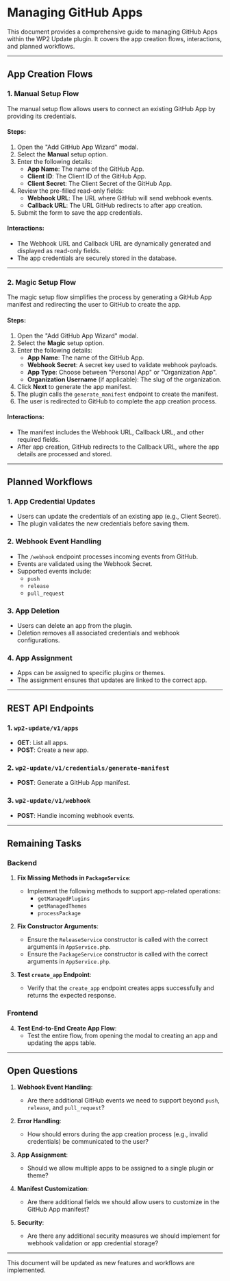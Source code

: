 # Managing GitHub Apps

This document provides a comprehensive guide to managing GitHub Apps within the WP2 Update plugin. It covers the app creation flows, interactions, and planned workflows.

---

## App Creation Flows

### 1. Manual Setup Flow
The manual setup flow allows users to connect an existing GitHub App by providing its credentials.

#### Steps:
1. Open the "Add GitHub App Wizard" modal.
2. Select the **Manual** setup option.
3. Enter the following details:
   - **App Name**: The name of the GitHub App.
   - **Client ID**: The Client ID of the GitHub App.
   - **Client Secret**: The Client Secret of the GitHub App.
4. Review the pre-filled read-only fields:
   - **Webhook URL**: The URL where GitHub will send webhook events.
   - **Callback URL**: The URL GitHub redirects to after app creation.
5. Submit the form to save the app credentials.

#### Interactions:
- The Webhook URL and Callback URL are dynamically generated and displayed as read-only fields.
- The app credentials are securely stored in the database.

---

### 2. Magic Setup Flow
The magic setup flow simplifies the process by generating a GitHub App manifest and redirecting the user to GitHub to create the app.

#### Steps:
1. Open the "Add GitHub App Wizard" modal.
2. Select the **Magic** setup option.
3. Enter the following details:
   - **App Name**: The name of the GitHub App.
   - **Webhook Secret**: A secret key used to validate webhook payloads.
   - **App Type**: Choose between "Personal App" or "Organization App".
   - **Organization Username** (if applicable): The slug of the organization.
4. Click **Next** to generate the app manifest.
5. The plugin calls the `generate_manifest` endpoint to create the manifest.
6. The user is redirected to GitHub to complete the app creation process.

#### Interactions:
- The manifest includes the Webhook URL, Callback URL, and other required fields.
- After app creation, GitHub redirects to the Callback URL, where the app details are processed and stored.

---

## Planned Workflows

### 1. App Credential Updates
- Users can update the credentials of an existing app (e.g., Client Secret).
- The plugin validates the new credentials before saving them.

### 2. Webhook Event Handling
- The `/webhook` endpoint processes incoming events from GitHub.
- Events are validated using the Webhook Secret.
- Supported events include:
  - `push`
  - `release`
  - `pull_request`

### 3. App Deletion
- Users can delete an app from the plugin.
- Deletion removes all associated credentials and webhook configurations.

### 4. App Assignment
- Apps can be assigned to specific plugins or themes.
- The assignment ensures that updates are linked to the correct app.

---

## REST API Endpoints

### 1. `wp2-update/v1/apps`
- **GET**: List all apps.
- **POST**: Create a new app.

### 2. `wp2-update/v1/credentials/generate-manifest`
- **POST**: Generate a GitHub App manifest.

### 3. `wp2-update/v1/webhook`
- **POST**: Handle incoming webhook events.

---

## Remaining Tasks

### Backend
1. **Fix Missing Methods in `PackageService`**:
   - Implement the following methods to support app-related operations:
     - `getManagedPlugins`
     - `getManagedThemes`
     - `processPackage`

2. **Fix Constructor Arguments**:
   - Ensure the `ReleaseService` constructor is called with the correct arguments in `AppService.php`.
   - Ensure the `PackageService` constructor is called with the correct arguments in `AppService.php`.

3. **Test `create_app` Endpoint**:
   - Verify that the `create_app` endpoint creates apps successfully and returns the expected response.

### Frontend
4. **Test End-to-End Create App Flow**:
   - Test the entire flow, from opening the modal to creating an app and updating the apps table.

---

## Open Questions

1. **Webhook Event Handling**:
   - Are there additional GitHub events we need to support beyond `push`, `release`, and `pull_request`?

2. **Error Handling**:
   - How should errors during the app creation process (e.g., invalid credentials) be communicated to the user?

3. **App Assignment**:
   - Should we allow multiple apps to be assigned to a single plugin or theme?

4. **Manifest Customization**:
   - Are there additional fields we should allow users to customize in the GitHub App manifest?

5. **Security**:
   - Are there any additional security measures we should implement for webhook validation or app credential storage?

---

This document will be updated as new features and workflows are implemented.